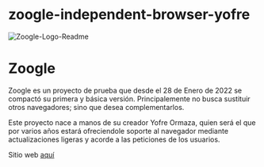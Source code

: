 # zoogle-independent-browser-yofre
<img  class="icon" src="https://i.ibb.co/4wbhTBs/Zoogle-Logo-Readme.png" alt="Zoogle-Logo-Readme">
<h1>
Zoogle
</h1>
<p>
Zoogle es un proyecto de prueba que desde el 28 de Enero de 2022 se compactó su primera y básica versión. Principalemente no busca sustituir otros navegadores; sino que desea complementarlos.

Este proyecto nace a manos de su creador Yofre Ormaza, quien será el que por varios años estará ofreciendole soporte al navegador mediante actualizaciones ligeras y acorde a las peticiones de los usuarios.

Sitio web [aquí](https://yofreee.github.io/zoogle/ "aquí")
</p>
